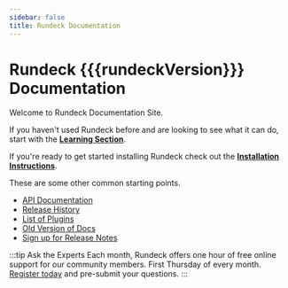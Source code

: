```yaml
---
sidebar: false
title: Rundeck Documentation
---
```


# Rundeck {{{rundeckVersion}}} Documentation    
Welcome to Rundeck Documentation Site.  

If you haven't used Rundeck before and are looking to see what it can do, start with the **[Learning Section](/learning)**.

If you're ready to get started installing Rundeck check out the **[Installation Instructions](/administration/install/)**.

These are some other common starting points.
* [API Documentation](/api/rundeck-api.md)
* [Release History](/history/)
* [List of Plugins](/plugins/)
* [Old Version of Docs](/manual/old-docs.md)
* [Sign up for Release Notes](https://www.rundeck.com/release-notes-signup)


:::tip Ask the Experts
Each month, Rundeck offers one hour of free online support for our community members.  First Thursday of every month.  [Register today](https://bit.ly/34PH66I) and pre-submit your questions.
:::
